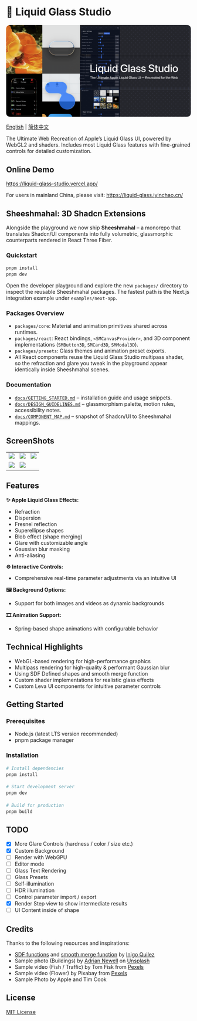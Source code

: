 # 🔮 Liquid Glass Studio

![frontPhoto](./.github/assets/title.png)

[English](README.md) | [简体中文](README-zh.md)

The Ultimate Web Recreation of Apple’s Liquid Glass UI, powered by WebGL2 and shaders. Includes most Liquid Glass features with fine-grained controls for detailed customization.

## Online Demo

https://liquid-glass-studio.vercel.app/

For users in mainland China, please visit:
https://liquid-glass.iyinchao.cn/

## Sheeshmahal: 3D Shadcn Extensions

Alongside the playground we now ship **Sheeshmahal** – a monorepo that translates Shadcn/UI components into fully volumetric, glassmorphic counterparts rendered in React Three Fiber.

### Quickstart

```bash
pnpm install
pnpm dev
```

Open the developer playground and explore the new `packages/` directory to inspect the reusable Sheeshmahal packages. The fastest path is the Next.js integration example under `examples/next-app`.

### Packages Overview

- `packages/core`: Material and animation primitives shared across runtimes.
- `packages/react`: React bindings, `<SMCanvasProvider>`, and 3D component implementations (`SMButton3D`, `SMCard3D`, `SMModal3D`).
- `packages/presets`: Glass themes and animation preset exports.
- All React components reuse the Liquid Glass Studio multipass shader, so the refraction and glare you tweak in the playground appear identically inside Sheeshmahal scenes.

### Documentation

- [`docs/GETTING_STARTED.md`](docs/GETTING_STARTED.md) – installation guide and usage snippets.
- [`docs/DESIGN_GUIDELINES.md`](docs/DESIGN_GUIDELINES.md) – glassmorphism palette, motion rules, accessibility notes.
- [`docs/COMPONENT_MAP.md`](docs/COMPONENT_MAP.md) – snapshot of Shadcn/UI to Sheeshmahal mappings.

## ScreenShots

<table align="center">
  <tr>
    <td><img src="./.github/assets/title-video.gif" width="240" ></td>
    <td><img src="./.github/assets/screen-shot-1.png" width="240" /></td>
    <td><img src="./.github/assets/screen-shot-2.png" width="240" /></td>
  </tr>
  <tr>
    <td><img src="./.github/assets/screen-shot-3.png" width="240" /></td>
    <td><img src="./.github/assets/screen-shot-4.png" width="240" /></td>
  </tr>
</table>

## Features

**✨ Apple Liquid Glass Effects:**

- Refraction
- Dispersion
- Fresnel reflection
- Superellipse shapes
- Blob effect (shape merging)
- Glare with customizable angle
- Gaussian blur masking
- Anti-aliasing

**⚙️ Interactive Controls:**

- Comprehensive real-time parameter adjustments via an intuitive UI

**🖼 Background Options:**

- Support for both images and videos as dynamic backgrounds

**🎞 Animation Support:**

- Spring-based shape animations with configurable behavior

## Technical Highlights

- WebGL-based rendering for high-performance graphics
- Multipass rendering for high-quality & performant Gaussian blur
- Using SDF Defined shapes and smooth merge function
- Custom shader implementations for realistic glass effects
- Custom Leva UI components for intuitive parameter controls

## Getting Started

### Prerequisites

- Node.js (latest LTS version recommended)
- pnpm package manager

### Installation

```bash
# Install dependencies
pnpm install

# Start development server
pnpm dev

# Build for production
pnpm build
```

## TODO

- [x] More Glare Controls (hardness / color / size etc.)
- [x] Custom Background
- [ ] Render with WebGPU
- [ ] Editor mode
- [ ] Glass Text Rendering
- [ ] Glass Presets
- [ ] Self-illumination
- [ ] HDR illumination
- [ ] Control parameter import / export
- [x] Render Step view to show intermediate results
- [ ] UI Content inside of shape

## Credits

Thanks to the following resources and inspirations:

- [SDF functions](https://iquilezles.org/articles/distfunctions2d/) and [smooth merge function](https://iquilezles.org/articles/smin/) by [Inigo Quilez](https://iquilezles.org/)
- Sample photo (Buildings) by <a href="https://unsplash.com/@anewevisual?utm_content=creditCopyText&utm_medium=referral&utm_source=unsplash">Adrian Newell</a> on <a href="https://unsplash.com/photos/a-row-of-multicolored-houses-on-a-street-UtfxJZ-uy5Q?utm_content=creditCopyText&utm_medium=referral&utm_source=unsplash">Unsplash</a>
- Sample video (Fish / Traffic) by Tom Fisk from [Pexels](https://www.pexels.com/video/light-city-road-traffic-4062991/)
- Sample video (Flower) by Pixabay from [Pexels](https://www.pexels.com/video/orange-flowers-856383/)
- Sample Photo by Apple and Tim Cook

## License

[MIT License](LICENSE)
